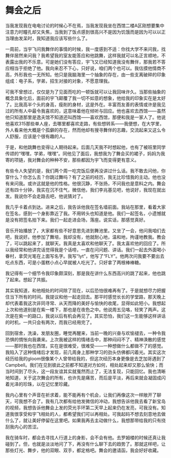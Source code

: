 # 舞会之后

​	当我发现我在电电讨论的时候心不在焉，当我发现我坐在西馆二楼A区刚想要集中注意力时瞳孔却又失焦，当我到了饭点感到很高兴不是因为饥饿而是因为可以以正当理由发呆时，我知道我应该写些什么了。

​	一周前，当宇飞问我舞伴的事情的时候，我一度感到不适：你找大学不来问我，找舞伴居然来问我？我希望我的室友能答应和他跳舞，这样我就可以名正言顺地，不表露出我的不乐意。可是她们没有答应，宇飞又已经知道我没有舞伴，那我若不答应相当于拒绝了他。我向来忍不下心，只好说，咱们两个也可以。我估摸他情商不高，外形我也一无所知。他只是我脑海里一个抽象的存在，由一些支离破碎的印象组成：电子系，学弟，招生对接的对象，不愿意理我。

​	可我不曾想过，仅仅是为了见面而吃的一顿饭就可以让我回味许久。当那些抽象的概念具象化后，面前的宇飞颠覆了我一切不如意的想象，他给我的印象实在是太好了。比我高半个头的身高，瘦削的身材，这是外在。丰富而友善的表情或许是我见过的所有人中最令我喜欢的，这意味着他在倾听与回应。他也喜欢去西馆——虽然他只知道那里是逸夫馆不知道还叫西馆——喜欢西馆，那便和我是一家人了。他说他喜欢315那些单人座，去哪里都喜欢走路，有些想转系——我便想，在大学里，外人看来他大概是个孤僻的存在，然而他却有搜寻舞伴的志趣，交流起来又这么令人舒服，应该是个很有趣的人。

​	于是，和他跳舞也变得让人期待起来。后面几天我不时想起他，也有了被班里同学传颂的“嘿嘿，学弟，嘿嘿”。同他见了面后，我想我为了舞会买的裙子，妈妈为我寄的项链，我对舞会的种种不安，那些都因为宇飞而变得更有意义。

​	有些令人失望的是，我们两个周一吃完饭后便再没讲过什么话。我不敢去问他，你穿什么？你怎么去？你跳过舞吗？有了之前的经历，我无比珍惜我的主动。他也没有来问我。或许这就是他的性格。他很沉静，不张扬，不问我也是意料之内。舞会还有四十分钟，我实在沉不住气，微信他，我们李兆基见吧，他说好，我现在就出发。我说你不会走路去吧，他说猜对了。

​	我几乎卡着点到达。进来之后，我告诉他我在签名墙前面。我站在那里，看着大家在签名，感到一个身影靠近了我。不用转头也知道是他。我们一起签名，小遗憾就是没有把签名拍下来。我们一起走进会场，落座。说实话，那感觉真好。

​	音乐开始播放了，大家都有些不好意思先进到舞池里。又坐了一会，他问我咱们去吧，我说好。他参加了舞培，我却没有，他就耐心地，温和地，拘谨地教我。教会了，可以跳起来了，就聊天。我真是太喜欢和他聊天了。我太喜欢他的回应了。所以我经常和他讲完话觉得我是个话唠，一直在问问题、讲话。我们一起去外面喝小眷村，拿荧光笔在上面写名字。我写“lyt”，他写了“FLY”。他两次问我要不要出去吃点东西，可是小蛋糕小点心早就被人吃光了。只好拿了两根棒棒糖。

​	我记得有一个细节令我印象颇深刻，那是我在讲什么东西高兴的跳了起来，他也跳了起来。想起了共振。

​	其实我知道，和他相处的时间除了现在，以后恐怕很难再有了。于是就想尽力把握住当下所有的时间。我提议和他一起走回去。那平时感觉长长的学堂路，那天晚上却代表着我这次非同寻常、从天而降的美好与愉快的收尾，显得如此短小。我想起上次和他道别是在紫一楼下，那也是在夜色之中。他说周五见咯，轻笑了两声。这次是在紫一的路口，我说以后有机会再见了。其实恐怕，我们这一生能够这样讲话的时机，一共只会有两次，而我已经用完了。

​	回到宿舍，洗澡，发朋友圈，睡觉再醒来，当前一晚的兴奋与欢愉褪去，一种令我恐惧的惆怅向我袭来。上次我被这样的情绪击中，那种闷闷不了、精神涣散的感觉——那时我也在西馆，实在是很难受，很难受——一种想做什么都做不了的感觉。我陷入了这种情绪后才发现，前几周身上那种学习的劲头仿佛都闪着光。其实这次经历给我的gloom很像某个人曾带给我的，但这次经历本身更像是去芝加哥遇到了Campbell。我们在见到彼此之前都不知道对方如何，相处起来却又那么愉快；而当时间到了尽头，这一段友谊其实就戛然而止了，无法复现，只能回忆。我也清晰地知道，关于这次舞会的所有，也许先是痛苦，而后是平淡，再后来就会凝固成闪着光泽的珍珠，以在记忆里珍藏。

​	我内心里有个声音在祈求着，能不能再有个机会，让我们再像这次一样敞开了聊天，可我想不会了。我有几次都有给他发微信的冲动，我想告诉他我去看了新宝岛的视频，我想告诉他舞会上发的荧光手环第二天早上起来仍在发亮，可我没有。知道我很享受和宇飞相处的人，都希望我们可以再相处。可我起码不想去刻意地去做什么了，就让美好停留在这里吧。如果我再去主动做什么，我想那带给我的只有挠刮我内心的苦涩。

​	我在骑车时，都会去寻找人行道上的身影，会不会有他。去罗姆楼的时候还真让我碰到了。但，也就是淡淡地问了下，再没有什么聊下去的趋势了。那就这样吧，让那些灯光、舞步，他的双眼、双手，都定格吧。舞会的邀请函，我会好好收藏。
